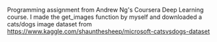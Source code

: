 Programming assignment from Andrew Ng's Coursera Deep Learning course. I made the get_images function by myself and downloaded a cats/dogs image dataset
from https://www.kaggle.com/shaunthesheep/microsoft-catsvsdogs-dataset

